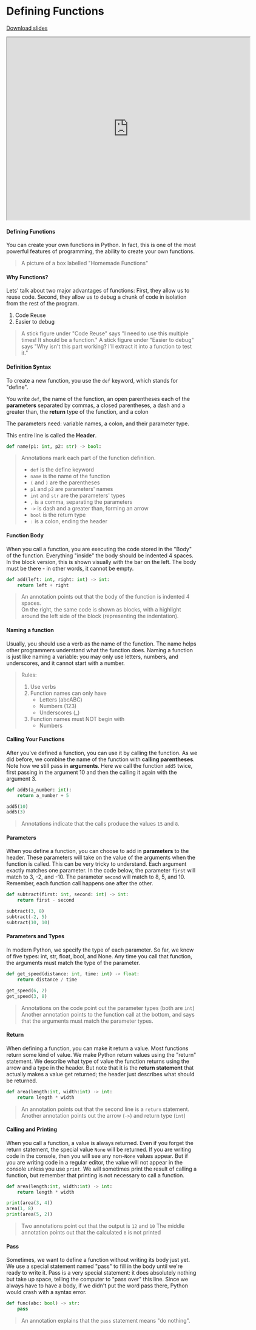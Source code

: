 # Defining Functions

[Download slides](Defining%20Functions.pdf)


<iframe style="width: 640px; height: 480px;" width="300" height="150" allowfullscreen="allowfullscreen" webkitallowfullscreen="webkitallowfullscreen" mozallowfullscreen="mozallowfullscreen"
title="Introduction.pdf"
src="https://www.youtube.com/embed/4Chz3UgJVD8?feature=oembed&amp;rel=0" ></iframe>



#### Defining Functions
You can create your own functions in Python.
In fact, this is one of the most powerful features of programming, the ability
to create your own functions.

> A picture of a box labelled "Homemade Functions"

#### Why Functions?
Lets' talk about two major advantages of functions:
First, they allow us to reuse code.
Second, they allow us to debug a chunk of code in isolation from the rest of the program.

1. Code Reuse
2. Easier to debug

> A stick figure under "Code Reuse" says "I need to use this multiple times! It should be a function."
> A stick figure under "Easier to debug" says "Why isn't this part working? I'll extract it into a function to test it."

#### Definition Syntax
To create a new function, you use the `def` keyword, which stands for "define".

You write `def`, the name of the function, an open parentheses
each of the **parameters** separated by commas,
a closed parentheses,
a dash and a greater than,
the **return** type of the function, and a colon
 
The parameters need: variable names, a colon, and their parameter type.
 
This entire line is called the **Header**.

```python
def name(p1: int, p2: str) -> bool:
```

> Annotations mark each part of the function definition.
> * `def` is the define keyword
> * `name` is the name of the function
> * `(` and `)` are the parentheses
> * `p1` and `p2` are parameters' names
> * `int` and `str` are the parameters' types
> * `,` is a comma, separating the parameters
> * `->` is dash and a greater than, forming an arrow
> * `bool` is the return type
> * `:` is a colon, ending the header

    
#### Function Body

When you call a function, you are executing the code stored in the "Body" of
the function. Everything "inside" the body should be indented 4 spaces.
In the block version, this is shown visually with the bar on the left.
The body must be there - in other words, it cannot be empty.

```python
def add(left: int, right: int) -> int:
    return left + right
```

> An annotation points out that the body of the function is indented 4 spaces.  
> On the right, the same code is shown as blocks, with a highlight around 
> the left side of the block (representing the indentation).

#### Naming a function

Usually, you should use a verb as the name of the function.
The name helps other programmers understand what the function does.
Naming a function is just like naming a variable: you may only use letters, 
numbers, and underscores, and it cannot start with a number.

> Rules:
> 1. Use verbs
> 2. Function names can only have
>     * Letters (abcABC)
>     * Numbers (123)
>     * Underscores (\_)
> 3. Function names must NOT begin with
>     * Numbers
    
#### Calling Your Functions

After you've defined a function, you can use it by calling the function.
As we did before, we combine the name of the function with **calling parentheses**.
Note how we still pass in **arguments**.
Here we call the function `add5` twice, first passing in the argument 10
and then the calling it again with the argument 3.

```python
def add5(a_number: int):
    return a_number + 5

add5(10)
add5(3)
```

> Annotations indicate that the calls produce the values `15` and `8`.


#### Parameters
When you define a function, you can choose to add in **parameters** to the header.
These parameters will take on the value of the arguments when the function is called.
This can be very tricky to understand.
Each argument exactly matches one parameter.
In the code below, the parameter `first` will match to 3, -2, and -10.
The parameter `second` will match to 8, 5, and 10.
Remember, each function call happens one after the other.

```python
def subtract(first: int, second: int) -> int:
    return first - second

subtract(3, 8)
subtract(-2, 5)
subtract(10, 10)
```

#### Parameters and Types

In modern Python, we specify the type of each parameter.
So far, we know of five types: int, str, float, bool, and None.
Any time you call that function, the arguments must match the type of the parameter.

```python
def get_speed(distance: int, time: int) -> float:
    return distance / time

get_speed(6, 2)
get_speed(3, 8)
```

> Annotations on the code point out the parameter types (both are `int`)
> Another annotation points to the function call at the bottom, and says that the arguments must match the parameter types.

#### Return
When defining a function, you can make it return a value.
Most functions return some kind of value. 
We make Python return values using the "return" statement.
We describe what type of value the function returns
using the arrow and a type in the header.
But note that it is the **return statement** that actually makes a value
get returned; the header just describes what should be returned.

```python
def area(length:int, width:int) -> int:
    return length * width
```

> An annotation points out that the second line is a `return` statement.
> Another annotation points out the arrow (`->`) and return type (`int`)

#### Calling and Printing

When you call a function, a value is always returned.
Even if you forget the return statement, the special value `None` will be
returned.
If you are writing code in the console, then you will see any non-`None` values
appear.
But if you are writing code in a regular editor, the value will not appear in
the console unless you use `print`.
We will sometimes print the result of calling a function, but remember
that printing is not necessary to call a function.

```python
def area(length:int, width:int) -> int:
    return length * width

print(area(3, 4))
area(1, 8)
print(area(5, 2))
```

> Two annotations point out that the output is `12` and `10`
> The middle annotation points out that the calculated `8` is not printed

#### Pass

Sometimes, we want to define a function without writing its body just yet.
We use a special statement named "pass" to fill in the body until we're ready to write it.
Pass is a very special statement: it does absolutely nothing but take up space, telling the computer to "pass over" this line.
Since we always have to have a body, if we didn't put the word pass there, Python would crash with a syntax error.

```python
def func(abc: bool) -> str:
    pass
```

> An annotation explains that the `pass` statement means "do nothing".